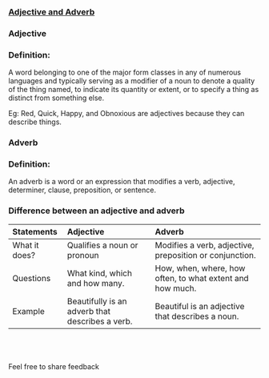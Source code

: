### [Adjective and Adverb](https://Prayuja-Teli.github.io/Blog/AdjectiveAndAdverbs)<br/>
 
### Adjective<br/>

### Definition: <br/>

A word belonging to one of the major form classes in any of numerous languages and typically serving as a modifier of a noun to denote a quality of the thing named, to indicate its quantity or extent, or to specify a thing as distinct from something else.<br/>

Eg: Red, Quick, Happy, and Obnoxious are adjectives because they can describe things.<br/>

### Adverb<br/>

### Definition: <br/>

An adverb is a word or an expression that modifies a verb, adjective, determiner, clause, preposition, or sentence. <br/>

### Difference between an adjective and adverb<br/>

 | Statements | Adjective | Adverb |
| :------------- | :------------- |  :------------- |
| What it does?  | Qualifies a noun or pronoun | Modifies a verb, adjective, preposition or conjunction. |
| Questions| What kind, which and how many. | How, when, where, how often, to what extent and how much.|
| Example | Beautifully is an adverb that describes a verb.  | Beautiful is an adjective that describes a noun.  |



<br/><br/><br/>Feel free to share feedback
